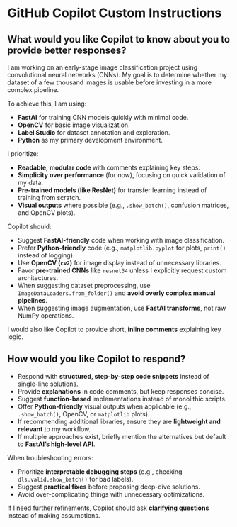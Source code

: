 # GitHub Copilot Custom Instructions

## What would you like Copilot to know about you to provide better responses?

I am working on an early-stage image classification project using convolutional neural networks (CNNs). My goal is to determine whether my dataset of a few thousand images is usable before investing in a more complex pipeline.

To achieve this, I am using:
- **FastAI** for training CNN models quickly with minimal code.
- **OpenCV** for basic image visualization.
- **Label Studio** for dataset annotation and exploration.
- **Python** as my primary development environment.

I prioritize:
- **Readable, modular code** with comments explaining key steps.
- **Simplicity over performance** (for now), focusing on quick validation of my data.
- **Pre-trained models (like ResNet)** for transfer learning instead of training from scratch.
- **Visual outputs** where possible (e.g., `.show_batch()`, confusion matrices, and OpenCV plots).

Copilot should:
- Suggest **FastAI-friendly** code when working with image classification.
- Prefer **Python-friendly** code (e.g., `matplotlib.pyplot` for plots, `print()` instead of logging).
- Use **OpenCV (`cv2`)** for image display instead of unnecessary libraries.
- Favor **pre-trained CNNs** like `resnet34` unless I explicitly request custom architectures.
- When suggesting dataset preprocessing, use `ImageDataLoaders.from_folder()` and **avoid overly complex manual pipelines**.
- When suggesting image augmentation, use **FastAI transforms**, not raw NumPy operations.

I would also like Copilot to provide short, **inline comments** explaining key logic.

## How would you like Copilot to respond?

- Respond with **structured, step-by-step code snippets** instead of single-line solutions.
- Provide **explanations** in code comments, but keep responses concise.
- Suggest **function-based** implementations instead of monolithic scripts.
- Offer **Python-friendly** visual outputs when applicable (e.g., `.show_batch()`, OpenCV, or `matplotlib` plots).
- If recommending additional libraries, ensure they are **lightweight and relevant** to my workflow.
- If multiple approaches exist, briefly mention the alternatives but default to **FastAI’s high-level API**.

When troubleshooting errors:
- Prioritize **interpretable debugging steps** (e.g., checking `dls.valid.show_batch()` for bad labels).
- Suggest **practical fixes** before proposing deep-dive solutions.
- Avoid over-complicating things with unnecessary optimizations.

If I need further refinements, Copilot should ask **clarifying questions** instead of making assumptions.
